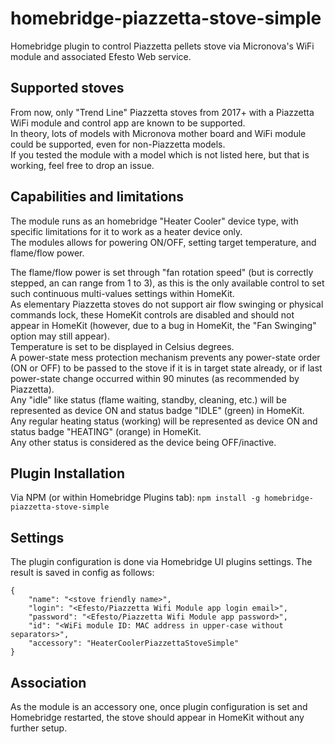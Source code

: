 # homebridge-piazzetta-stove-simple
Homebridge plugin to control Piazzetta pellets stove via Micronova's WiFi module and associated Efesto Web service.

## Supported stoves
From now, only "Trend Line" Piazzetta stoves from 2017+ with a Piazzetta WiFi module and control app are known to be supported.  
In theory, lots of models with Micronova mother board and WiFi module could be supported, even for non-Piazzetta models.  
If you tested the module with a model which is not listed here, but that is working, feel free to drop an issue.

## Capabilities and limitations

The module runs as an homebridge "Heater Cooler" device type, with specific limitations for it to work as a heater device only.  
The modules allows for powering ON/OFF, setting target temperature, and flame/flow power. 

The flame/flow power is set through "fan rotation speed" (but is correctly stepped, an can range from 1 to 3), as this is the only available control to set such continuous multi-values settings within HomeKit.  
As elementary Piazzetta stoves do not support air flow swinging or physical commands lock, these HomeKit controls are disabled and should not appear in HomeKit (however, due to a bug in HomeKit, the "Fan Swinging" option may still appear).  
Temperature is set to be displayed in Celsius degrees.  
A power-state mess protection mechanism prevents any power-state order (ON or OFF) to be passed to the stove if it is in target state already, or if last power-state change occurred within 90 minutes (as recommended by Piazzetta).  
Any "idle" like status (flame waiting, standby, cleaning, etc.) will be represented as device ON and status badge "IDLE" (green) in HomeKit.  
Any regular heating status (working) will be represented as device ON and status badge "HEATING" (orange) in HomeKit.  
Any other status is considered as the device being OFF/inactive.

## Plugin Installation
Via NPM (or within Homebridge Plugins tab): `npm install -g homebridge-piazzetta-stove-simple`

## Settings

The plugin configuration is done via Homebridge UI plugins settings.
The result is saved in config as follows:
```
{
    "name": "<stove friendly name>",
    "login": "<Efesto/Piazzetta Wifi Module app login email>",
    "password": "<Efesto/Piazzetta Wifi Module app password>",
    "id": "<WiFi module ID: MAC address in upper-case without separators>",
    "accessory": "HeaterCoolerPiazzettaStoveSimple"
}
```

## Association

As the module is an accessory one, once plugin configuration is set and Homebridge restarted, the stove should appear in HomeKit without any further setup.
